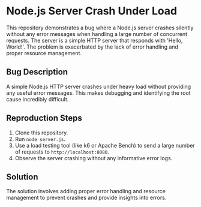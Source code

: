 # Node.js Server Crash Under Load

This repository demonstrates a bug where a Node.js server crashes silently without any error messages when handling a large number of concurrent requests.  The server is a simple HTTP server that responds with 'Hello, World!'.  The problem is exacerbated by the lack of error handling and proper resource management.

## Bug Description

A simple Node.js HTTP server crashes under heavy load without providing any useful error messages.  This makes debugging and identifying the root cause incredibly difficult.

## Reproduction Steps

1. Clone this repository.
2. Run `node server.js`.
3. Use a load testing tool (like k6 or Apache Bench) to send a large number of requests to `http://localhost:8080`.
4. Observe the server crashing without any informative error logs.

## Solution

The solution involves adding proper error handling and resource management to prevent crashes and provide insights into errors.